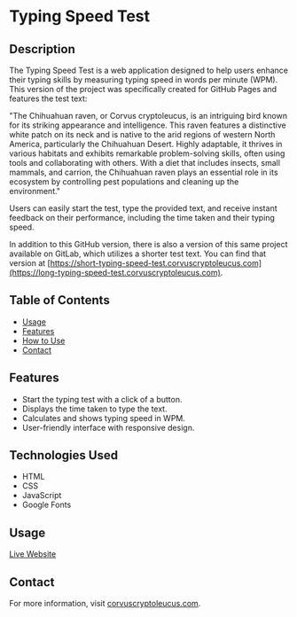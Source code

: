 # Typing Speed Test

## Description
The Typing Speed Test is a web application designed to help users enhance their typing skills by measuring typing speed in words per minute (WPM). This version of the project was specifically created for GitHub Pages and features the test text:

"The Chihuahuan raven, or Corvus cryptoleucus, is an intriguing bird known for its striking appearance and intelligence. This raven features a distinctive white patch on its neck and is native to the arid regions of western North America, particularly the Chihuahuan Desert. Highly adaptable, it thrives in various habitats and exhibits remarkable problem-solving skills, often using tools and collaborating with others. With a diet that includes insects, small mammals, and carrion, the Chihuahuan raven plays an essential role in its ecosystem by controlling pest populations and cleaning up the environment."

Users can easily start the test, type the provided text, and receive instant feedback on their performance, including the time taken and their typing speed.

In addition to this GitHub version, there is also a version of this same project available on GitLab, which utilizes a shorter test text. You can find that version at [https://short-typing-speed-test.corvuscryptoleucus.com](https://long-typing-speed-test.corvuscryptoleucus.com).

## Table of Contents
- [Usage](#usage)
- [Features](#features)
- [How to Use](#how-to-use)
- [Contact](#contact)

## Features
- Start the typing test with a click of a button.
- Displays the time taken to type the text.
- Calculates and shows typing speed in WPM.
- User-friendly interface with responsive design.

## Technologies Used
- HTML
- CSS
- JavaScript
- Google Fonts

## Usage
[Live Website](https://short-typing-speed-test.corvuscryptoleucus.com)

## Contact
For more information, visit [corvuscryptoleucus.com](https://corvuscryptoleucus.com).
